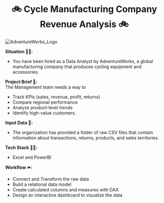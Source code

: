 <h1 align='center'>🚲 Cycle Manufacturing Company Revenue Analysis 🚲</h1>

![AdventureWorks_Logo](https://github.com/Mangeshgp14/Cycle_Company_Revenue_Analysis/assets/107695842/cc4290c0-5cf8-4554-9c51-a037e3c7a546)


**Situation 🧑‍💼:**
- You have been hired as a Data Analyst by AdventureWorks, a global manufacturing company that produces cycling equipment and accessories.

**Project Brief 📄:**
\
The Management team needs a way to
- Track KPIs (sales, revenue, profit, returns)
- Compare regional performance
- Analyze product-level trends
- Identify high-value customers.

**Input Data 📁:**
- The organization has provided a folder of raw CSV files that contain information about transactions, returns, products, and sales territories.

**Tech Stack 👩‍💻:**
- Excel and PowerBI

**Workflow ⏩:**
- Connect and Transform the raw data
- Build a relational data model
- Create calculated columns and measures with DAX
- Design an interactive dashboard to visualize the data
